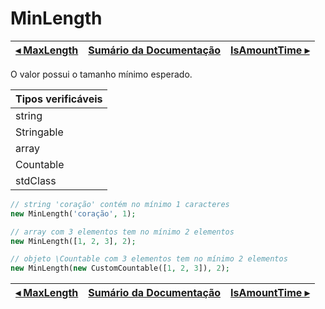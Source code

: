 # MinLength

[◂ MaxLength](07-maxlength.md) | [Sumário da Documentação](indice.md) | [IsAmountTime ▸](08-isamounttime.md)
-- | -- | --

O valor possui o tamanho mínimo esperado.

| Tipos verificáveis |
|:--                 |
| string             |
| Stringable         |
| array              |
| Countable          |
| stdClass           |

```php
// string 'coração' contém no mínimo 1 caracteres
new MinLength('coração', 1);

// array com 3 elementos tem no mínimo 2 elementos
new MinLength([1, 2, 3], 2);

// objeto \Countable com 3 elementos tem no mínimo 2 elementos
new MinLength(new CustomCountable([1, 2, 3]), 2);
```

[◂ MaxLength](07-maxlength.md) | [Sumário da Documentação](indice.md) | [IsAmountTime ▸](08-isamounttime.md)
-- | -- | --
